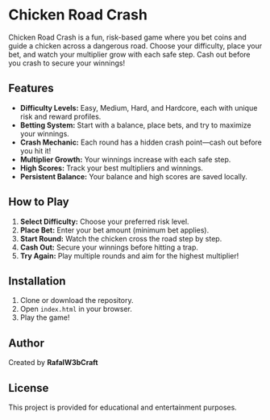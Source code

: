 # Chicken Road Crash

Chicken Road Crash is a fun, risk-based game where you bet coins and guide a chicken across a dangerous road. Choose your difficulty, place your bet, and watch your multiplier grow with each safe step. Cash out before you crash to secure your winnings!

## Features

- **Difficulty Levels:** Easy, Medium, Hard, and Hardcore, each with unique risk and reward profiles.
- **Betting System:** Start with a balance, place bets, and try to maximize your winnings.
- **Crash Mechanic:** Each round has a hidden crash point—cash out before you hit it!
- **Multiplier Growth:** Your winnings increase with each safe step.
- **High Scores:** Track your best multipliers and winnings.
- **Persistent Balance:** Your balance and high scores are saved locally.

## How to Play

1. **Select Difficulty:** Choose your preferred risk level.
2. **Place Bet:** Enter your bet amount (minimum bet applies).
3. **Start Round:** Watch the chicken cross the road step by step.
4. **Cash Out:** Secure your winnings before hitting a trap.
5. **Try Again:** Play multiple rounds and aim for the highest multiplier!

## Installation

1. Clone or download the repository.
2. Open `index.html` in your browser.
3. Play the game!

## Author

Created by **RafalW3bCraft**

## License

This project is provided for educational and entertainment purposes.
